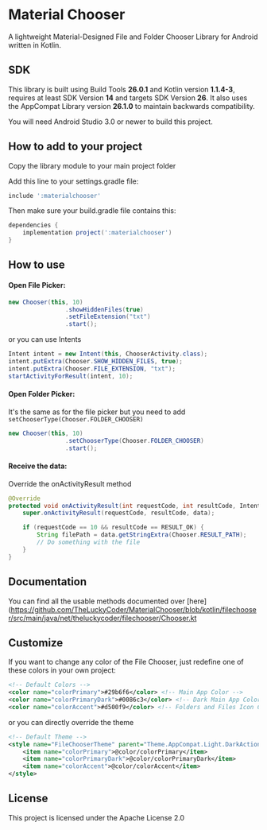 # Material Chooser

A lightweight Material-Designed File and Folder Chooser Library for Android written in Kotlin.

## SDK
This library is built using Build Tools **26.0.1** and Kotlin version **1.1.4-3**, requires at least SDK Version **14** and targets SDK Version **26**.
It also uses the AppCompat Library version **26.1.0** to maintain backwards compatibility.

You will need Android Studio 3.0 or newer to build this project.

## How to add to your project

Copy the library module to your main project folder

Add this line to your settings.gradle file:
```gradle
include ':materialchooser'
```
Then make sure your build.gradle file contains this:
```gradle
dependencies {
    implementation project(':materialchooser')
}
```

## How to use

#### Open File Picker:
```java
new Chooser(this, 10)
                .showHiddenFiles(true)
                .setFileExtension("txt")
                .start();
```
or you can use Intents
```java
Intent intent = new Intent(this, ChooserActivity.class);
intent.putExtra(Chooser.SHOW_HIDDEN_FILES, true);
intent.putExtra(Chooser.FILE_EXTENSION, "txt");
startActivityForResult(intent, 10);
```

#### Open Folder Picker:
It's the same as for the file picker but you need to add ```setChooserType(Chooser.FOLDER_CHOOSER)```
```java
new Chooser(this, 10)
                .setChooserType(Chooser.FOLDER_CHOOSER)
                .start();
```

#### Receive the data:
Override the onActivityResult method
```java
@Override
protected void onActivityResult(int requestCode, int resultCode, Intent data) {
    super.onActivityResult(requestCode, resultCode, data);

    if (requestCode == 10 && resultCode == RESULT_OK) {
        String filePath = data.getStringExtra(Chooser.RESULT_PATH);
        // Do something with the file
    }
}
```

## Documentation

You can find all the usable methods documented over [here](https://github.com/TheLuckyCoder/MaterialChooser/blob/kotlin/filechooser/src/main/java/net/theluckycoder/filechooser/Chooser.kt

## Customize

If you want to change any color of the File Chooser, just redefine one of these colors in your own project:
```xml
<!-- Default Colors -->
<color name="colorPrimary">#29b6f6</color> <!-- Main App Color -->
<color name="colorPrimaryDark">#0086c3</color> <!-- Dark Main App Color -->
<color name="colorAccent">#d500f9</color> <!-- Folders and Files Icon Color -->
```

or you can directly override the theme
```xml
<!-- Default Theme -->
<style name="FileChooserTheme" parent="Theme.AppCompat.Light.DarkActionBar">
    <item name="colorPrimary">@color/colorPrimary</item>
    <item name="colorPrimaryDark">@color/colorPrimaryDark</item>
    <item name="colorAccent">@color/colorAccent</item>
</style>
```

## License

This project is licensed under the Apache License 2.0
